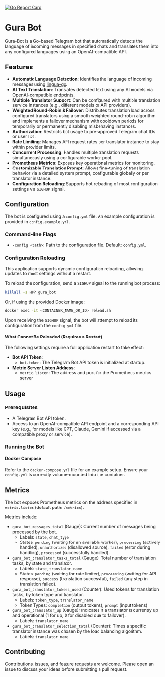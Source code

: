 [![Go Report Card](https://goreportcard.com/badge/github.com/4O4-Not-F0und/Gura-Bot)](https://goreportcard.com/report/github.com/4O4-Not-F0und/Gura-Bot)

# Gura Bot

Gura-Bot is a Go-based Telegram bot that automatically detects the language of incoming messages in specified chats and translates them into any configured languages using an OpenAI-compatible API.

## Features

* **Automatic Language Detection**: Identifies the language of incoming messages using [lingua-go](https://github.com/pemistahl/lingua-go).
* **AI Text Translation**: Translates detected text using any AI models via OpenAI-compatible endpoints.
* **Multiple Translator Support**: Can be configured with multiple translation service instances (e.g., different models or API providers).
* **Weighted Round-Robin & Failover**: Distributes translation load across configured translators using a smooth weighted round-robin algorithm and implements a failover mechanism with cooldown periods for temporarily or permanently disabling misbehaving instances.
* **Authorization**: Restricts bot usage to pre-approved Telegram chat IDs or user IDs.
* **Rate Limiting**: Manages API request rates per translator instance to stay within provider limits.
* **Concurrent Processing**: Handles multiple translation requests simultaneously using a configurable worker pool.
* **Prometheus Metrics**: Exposes key operational metrics for monitoring.
* **Customizable Translation Prompt**: Allows fine-tuning of translation behavior via a detailed system prompt, configurable globally or per translator instance.
* **Configuration Reloading**: Supports hot reloading of most configuration settings via `SIGHUP` signal.

## Configuration

The bot is configured using a `config.yml` file. An example configuration is provided in `config.example.yml`.

### Command-line Flags

* `-config <path>`: Path to the configuration file. Default: `config.yml`.

### Configuration Reloading

This application supports dynamic configuration reloading, allowing updates to most settings without a restart.

To reload the configuration, send a `SIGHUP` signal to the running bot process:

```bash
killall -s HUP gura_bot
```
Or, if using the provided Docker image:
```bash
docker exec -it <CONTAINER_NAME_OR_ID> reload.sh
```

Upon receiving the `SIGHUP` signal, the bot will attempt to reload its configuration from the `config.yml` file.

#### What Cannot Be Reloaded (Requires a Restart)

The following settings require a full application restart to take effect:

* **Bot API Token**:
    * `bot.token`: The Telegram Bot API token is initialized at startup.
* **Metric Server Listen Address**:
    * `metric.listen`: The address and port for the Prometheus metrics server.

## Usage

### Prerequisites

* A Telegram Bot API token.
* Access to an OpenAI-compatible API endpoint and a corresponding API key (e.g., for models like GPT, Claude, Gemini if accessed via a compatible proxy or service).

### Running the Bot

#### Docker Compose

Refer to the `docker-compose.yml` file for an example setup. Ensure your `config.yml` is correctly volume-mounted into the container.

## Metrics

The bot exposes Prometheus metrics on the address specified in `metric.listen` (default path: `/metrics`).

Metrics include:

* `gura_bot_messages_total` (Gauge): Current number of messages being processed by the bot.
    * Labels: `state`, `chat_type`
    * States: `pending` (waiting for an available worker), `processing` (actively handled), `unauthorized` (disallowed source), `failed` (error during handling), `processed` (successfully handled).
* `gura_bot_translator_tasks_total` (Gauge): Total number of translation tasks, by state and translator.
    * Labels: `state`, `translator_name`
    * States: `pending` (waiting for rate limiter), `processing` (waiting for API response), `success` (translation successful), `failed` (any step in translation failed).
* `gura_bot_translator_tokens_used` (Counter): Used tokens for translation tasks, by token type and translator.
    * Labels: `token_type`, `translator_name`
    * Token Types: `completion` (output tokens), `prompt` (input tokens)
* `gura_bot_translator_up` (Gauge): Indicates if a translator is currently up and operational (1 for up, 0 for disabled due to failover).
    * Labels: `translator_name`
* `gura_bot_translator_selection_total` (Counter): Times a specific translator instance was chosen by the load balancing algorithm.
    * Labels: `translator_name`

## Contributing

Contributions, issues, and feature requests are welcome. Please open an issue to discuss your ideas before submitting a pull request.
